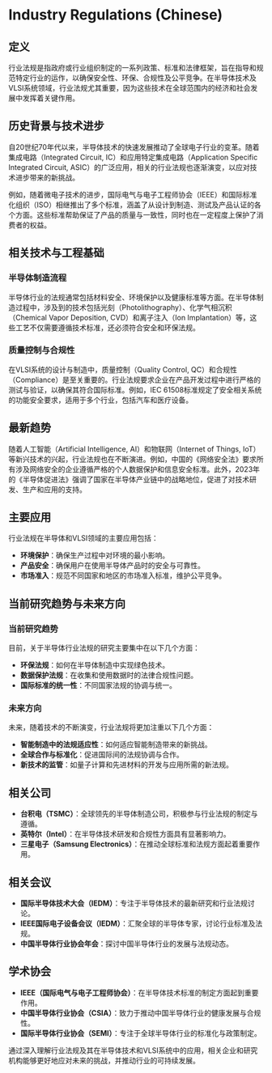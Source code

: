 # Industry Regulations (Chinese)

## 定义

行业法规是指政府或行业组织制定的一系列政策、标准和法律框架，旨在指导和规范特定行业的运作，以确保安全性、环保、合规性及公平竞争。在半导体技术及VLSI系统领域，行业法规尤其重要，因为这些技术在全球范围内的经济和社会发展中发挥着关键作用。

## 历史背景与技术进步

自20世纪70年代以来，半导体技术的快速发展推动了全球电子行业的变革。随着集成电路（Integrated Circuit, IC）和应用特定集成电路（Application Specific Integrated Circuit, ASIC）的广泛应用，相关的行业法规也逐渐演变，以应对技术进步带来的新挑战。

例如，随着微电子技术的进步，国际电气与电子工程师协会（IEEE）和国际标准化组织（ISO）相继推出了多个标准，涵盖了从设计到制造、测试及产品认证的各个方面。这些标准帮助保证了产品的质量与一致性，同时也在一定程度上保护了消费者的权益。

## 相关技术与工程基础

### 半导体制造流程

半导体行业的法规通常包括材料安全、环境保护以及健康标准等方面。在半导体制造过程中，涉及到的技术包括光刻（Photolithography）、化学气相沉积（Chemical Vapor Deposition, CVD）和离子注入（Ion Implantation）等，这些工艺不仅需要遵循技术标准，还必须符合安全和环保法规。

### 质量控制与合规性

在VLSI系统的设计与制造中，质量控制（Quality Control, QC）和合规性（Compliance）是至关重要的。行业法规要求企业在产品开发过程中进行严格的测试与验证，以确保其符合国际标准。例如，IEC 61508标准规定了安全相关系统的功能安全要求，适用于多个行业，包括汽车和医疗设备。

## 最新趋势

随着人工智能（Artificial Intelligence, AI）和物联网（Internet of Things, IoT）等新兴技术的兴起，行业法规也在不断演进。例如，中国的《网络安全法》要求所有涉及网络安全的企业遵循严格的个人数据保护和信息安全标准。此外，2023年的《半导体促进法》强调了国家在半导体产业链中的战略地位，促进了对技术研发、生产和应用的支持。

## 主要应用

行业法规在半导体和VLSI领域的主要应用包括：

- **环境保护**：确保生产过程中对环境的最小影响。
- **产品安全**：确保用户在使用半导体产品时的安全与可靠性。
- **市场准入**：规范不同国家和地区的市场准入标准，维护公平竞争。

## 当前研究趋势与未来方向

### 当前研究趋势

目前，关于半导体行业法规的研究主要集中在以下几个方面：

- **环保法规**：如何在半导体制造中实现绿色技术。
- **数据保护法规**：在收集和使用数据时的法律合规性问题。
- **国际标准的统一性**：不同国家法规的协调与统一。

### 未来方向

未来，随着技术的不断演变，行业法规将更加注重以下几个方面：

- **智能制造中的法规适应性**：如何适应智能制造带来的新挑战。
- **全球合作与标准化**：促进国际间的法规协调与合作。
- **新技术的监管**：如量子计算和先进材料的开发与应用所需的新法规。

## 相关公司

- **台积电（TSMC）**：全球领先的半导体制造公司，积极参与行业法规的制定与遵循。
- **英特尔（Intel）**：在半导体技术研发和合规性方面具有显著影响力。
- **三星电子（Samsung Electronics）**：在推动全球标准和法规方面起着重要作用。

## 相关会议

- **国际半导体技术大会（IEDM）**：专注于半导体技术的最新研究和行业法规讨论。
- **IEEE国际电子设备会议（IEDM）**：汇聚全球的半导体专家，讨论行业标准及法规。
- **中国半导体行业协会年会**：探讨中国半导体行业的发展与法规动态。

## 学术协会

- **IEEE（国际电气与电子工程师协会）**：在半导体技术标准的制定方面起到重要作用。
- **中国半导体行业协会（CSIA）**：致力于推动中国半导体行业的健康发展与合规性。
- **国际半导体行业协会（SEMI）**：专注于全球半导体行业的标准化与政策制定。

通过深入理解行业法规及其在半导体技术和VLSI系统中的应用，相关企业和研究机构能够更好地应对未来的挑战，并推动行业的可持续发展。
